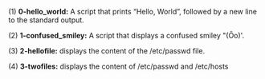 (1) **0-hello_world:** A script that prints “Hello, World”, followed by a new line to the standard output.

(2) **1-confused_smiley:** A script that displays a confused smiley "(Ôo)'.

(3) **2-hellofile:** displays the content of the /etc/passwd file.

(4) **3-twofiles:** displays the content of /etc/passwd and /etc/hosts
